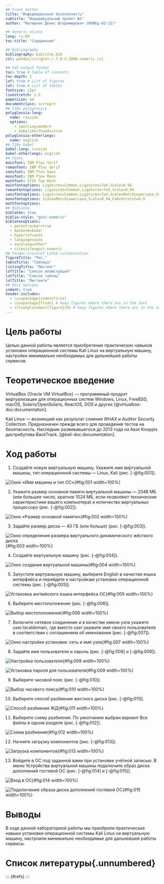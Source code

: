 ```yaml
---
## Front matter
title: "Информационная безопасность"
subtitle: "Индидивуальный проект №1"
author: "Матюшкин Денис Владимирович (НПИбд-02-21)"

## Generic otions
lang: ru-RU
toc-title: "Содержание"

## Bibliography
bibliography: bib/cite.bib
csl: pandoc/csl/gost-r-7-0-5-2008-numeric.csl

## Pdf output format
toc: true # Table of contents
toc-depth: 2
lof: true # List of figures
lot: true # List of tables
fontsize: 12pt
linestretch: 1.5
papersize: a4
documentclass: scrreprt
## I18n polyglossia
polyglossia-lang:
  name: russian
  options:
	- spelling=modern
	- babelshorthands=true
polyglossia-otherlangs:
  name: english
## I18n babel
babel-lang: russian
babel-otherlangs: english
## Fonts
mainfont: IBM Plex Serif
romanfont: IBM Plex Serif
sansfont: IBM Plex Sans
monofont: IBM Plex Mono
mathfont: STIX Two Math
mainfontoptions: Ligatures=Common,Ligatures=TeX,Scale=0.94
romanfontoptions: Ligatures=Common,Ligatures=TeX,Scale=0.94
sansfontoptions: Ligatures=Common,Ligatures=TeX,Scale=MatchLowercase,Scale=0.94
monofontoptions: Scale=MatchLowercase,Scale=0.94,FakeStretch=0.9
mathfontoptions:
## Biblatex
biblatex: true
biblio-style: "gost-numeric"
biblatexoptions:
  - parentracker=true
  - backend=biber
  - hyperref=auto
  - language=auto
  - autolang=other*
  - citestyle=gost-numeric
## Pandoc-crossref LaTeX customization
figureTitle: "Рис."
tableTitle: "Таблица"
listingTitle: "Листинг"
lofTitle: "Список иллюстраций"
lotTitle: "Список таблиц"
lolTitle: "Листинги"
## Misc options
indent: true
header-includes:
  - \usepackage{indentfirst}
  - \usepackage{float} # keep figures where there are in the text
  - \floatplacement{figure}{H} # keep figures where there are in the text
---
```


# Цель работы

Целью данной работы является приобретение практических навыков установки операционной системы Kali Linux на виртуальную машину, настройки минимально необходимых для дальнейшей работы сервисов.

# Теоретическое введение

VirtualBox (Oracle VM VirtualBox) — программный продукт виртуализации для операционных систем Windows, Linux, FreeBSD, macOS, Solaris/OpenSolaris, ReactOS, DOS и других [@virtualbox-doc:documentation].

Kali Linux — возникший как результат слияния WHAX и Auditor Security Collection. Предназначен прежде всего для проведения тестов на безопасность. Наследник развивавшегося до 2013 года на базе Knoppix дистрибутива BackTrack. [@kali-doc:documentation].

# Ход работы

1. Создайте новую виртуальную машину. Укажите имя виртуальной машины, тип операционной системы — Linux, Kali (рис. [-@fig:001]).

![Окно «Имя машины и тип ОС»](image/1.png){#fig:001 width=100%}

2. Укажите размер основной памяти виртуальной машины — 2048 МБ (или большее число, кратное 1024 МБ, если позволяют технические характеристики вашего компьютера) и количество виртуальных процессоро (рис. [-@fig:002]).

![Окно «Размер основной памяти»](image/2.png){#fig:002 width=100%}

3. Задайте размер диска — 40 ГБ (или больше) (рис. [-@fig:003]).

![Окно определения размера виртуального динамического жёсткого диска](image/3.png){#fig:003 width=100%}

4. Создайте виртуальную машину (рис. [-@fig:004]).

![Окно создания виртуальной машины](image/4.png){#fig:004 width=100%}

5. Запустите виртуальную машину, выберите English в качестве языка интерфейса и перейдите к настройкам установки операционной системы (рис. [-@fig:005]).

![Установка английского языка интерфейса ОС](image/5.png){#fig:005 width=100%}

6. Выберите местоположение (рис. [-@fig:006]).

![Выбор местоположения](image/6.png){#fig:006 width=100%}

7. Включите сетевое соединение и в качестве имени узла укажите user.localdomain, где вместо user укажите имя своего пользователя в соответствии с соглашением об именовании (рис. [-@fig:007]).

![Окно настройки установки: сеть и имя узла](image/7.png){#fig:007 width=100%}

8. Задайте имя пользователя и пароль (рис. [-@fig:008] и [-@fig:009]).

![Настройка пользователя](image/8.png){#fig:008 width=100%}

![Установка пароля для пользователя](image/9.png){#fig:009 width=100%}

9. Выберите часовой пояс (рис. [-@fig:010]).

![Выбор часового пояса](image/10.png){#fig:010 width=100%}

10. Выберите способ разбиения жесткого диска (рис. [-@fig:011]).

![Способ разбиения ЖД](image/11.png){#fig:011 width=100%}

11. Выберите схему разбиения. По умолчанию выбран вариант Все файлы в одном разделе (рис. [-@fig:012]).

![Схема разбиения](image/12.png){#fig:012 width=100%}

12. Начните загрузку компонентов (рис. [-@fig:013]).

![Загрузка компонентов](image/13.png){#fig:013 width=100%}

13. Войдите в ОС под заданной вами при установке учётной записью. В меню Устройства виртуальной машины подключите образ диска дополнений гостевой ОС (рис. [-@fig:014] и [-@fig:015]).

![Вход в ОС](image/14.png){#fig:014 width=100%}

![Подключение образа диска дополнений гостевой ОС](image/15.png){#fig:015 width=100%}

# Выводы

В ходе данной лабораторной работы мы приобрели практические навыки установки операционной системы Kali Linux на виртуальную машину, настроили минимально необходимые для дальнейшей работы сервисы.

# Список литературы{.unnumbered}

::: {#refs}
:::
